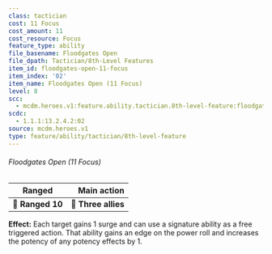 ```yaml
---
class: tactician
cost: 11 Focus
cost_amount: 11
cost_resource: Focus
feature_type: ability
file_basename: Floodgates Open
file_dpath: Tactician/8th-Level Features
item_id: floodgates-open-11-focus
item_index: '02'
item_name: Floodgates Open (11 Focus)
level: 8
scc:
  - mcdm.heroes.v1:feature.ability.tactician.8th-level-feature:floodgates-open-11-focus
scdc:
  - 1.1.1:13.2.4.2:02
source: mcdm.heroes.v1
type: feature/ability/tactician/8th-level-feature
---
```


###### Floodgates Open (11 Focus)

| **Ranged**       |     **Main action** |
| ---------------- | ------------------: |
| **📏 Ranged 10** | **🎯 Three allies** |

**Effect:** Each target gains 1 surge and can use a signature ability as a free triggered action. That ability gains an edge on the power roll and increases the potency of any potency effects by 1.
